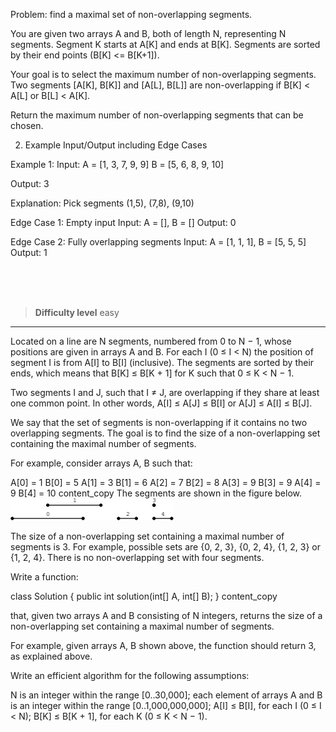 Problem: 
  find a maximal set of non-overlapping segments.

You are given two arrays A and B, both of length N, representing N segments. Segment K starts at A[K] and ends at B[K]. Segments are sorted by their end points (B[K] <= B[K+1]).

Your goal is to select the maximum number of non-overlapping segments. Two segments [A[K], B[K]] and [A[L], B[L]] are non-overlapping if B[K] < A[L] or B[L] < A[K].

Return the maximum number of non-overlapping segments that can be chosen.

2. Example Input/Output including Edge Cases

Example 1:
Input:
A = [1, 3, 7, 9, 9]
B = [5, 6, 8, 9, 10]

Output:
3

Explanation:
Pick segments (1,5), (7,8), (9,10)


Edge Case 1: Empty input
Input: A = [], B = []
Output: 0


Edge Case 2: Fully overlapping segments
Input: A = [1, 1, 1], B = [5, 5, 5]
Output: 1


<br><br><br>

> **Difficulty level**
> easy

---

Located on a line are N segments, numbered from 0 to N − 1, whose positions are given in arrays A and B. For each I (0 ≤ I < N) the position of segment I is from A[I] to B[I] (inclusive). The segments are sorted by their ends, which means that B[K] ≤ B[K + 1] for K such that 0 ≤ K < N − 1.

Two segments I and J, such that I ≠ J, are overlapping if they share at least one common point. In other words, A[I] ≤ A[J] ≤ B[I] or A[J] ≤ A[I] ≤ B[J].

We say that the set of segments is non-overlapping if it contains no two overlapping segments. The goal is to find the size of a non-overlapping set containing the maximal number of segments.

For example, consider arrays A, B such that:

A[0] = 1 B[0] = 5 A[1] = 3 B[1] = 6 A[2] = 7 B[2] = 8 A[3] = 9 B[3] = 9 A[4] = 9 B[4] = 10
content_copy
The segments are shown in the figure below.
![img1](./img1.png)


The size of a non-overlapping set containing a maximal number of segments is 3. For example, possible sets are {0, 2, 3}, {0, 2, 4}, {1, 2, 3} or {1, 2, 4}. There is no non-overlapping set with four segments.

Write a function:

class Solution { public int solution(int[] A, int[] B); }
content_copy

that, given two arrays A and B consisting of N integers, returns the size of a non-overlapping set containing a maximal number of segments.

For example, given arrays A, B shown above, the function should return 3, as explained above.

Write an efficient algorithm for the following assumptions:

N is an integer within the range [0..30,000];
each element of arrays A and B is an integer within the range [0..1,000,000,000];
A[I] ≤ B[I], for each I (0 ≤ I < N);
B[K] ≤ B[K + 1], for each K (0 ≤ K < N − 1).